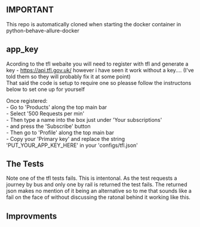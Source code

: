 ## IMPORTANT
This repo is automatically cloned when starting the docker container in python-behave-allure-docker  
  
## app_key
Acording to the tfl webaite you will need to register with tfl and generate a key - https://api.tfl.gov.uk/ however i have seen it work without a key.... 
(I've told them so they will probably fix it at some point)  
That said the code is setup to require one so pleasse follow the instructons below to set one up for yourself

Once registered:  
    - Go to 'Products' along the top main bar  
    - Select '500 Requests per min'  
    - Then type a name into the box just under 'Your subscriptions'  
    - and press the 'Subscribe' button  
    - Then go to 'Profile' along the top main bar  
    - Copy your 'Primary key' and replace the string 'PUT_YOUR_APP_KEY_HERE' in your 'configs/tfl.json'  


## The Tests
Note one of the tfl tests fails. This is intentonal. As the test requests a journey by bus and only one by rail is returned the test fails. The returned json makes no mention of it being an alternative so to me that sounds like a fail on the face of without discussing the ratonal behind it working like this.

## Improvments  
